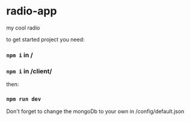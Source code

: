 # radio-app
my cool radio

to get started project you need:
### `npm i` in /
### `npm i` in /client/
then:
### `npm run dev`

Don't forget to change the mongoDb to your own in /config/default.json
